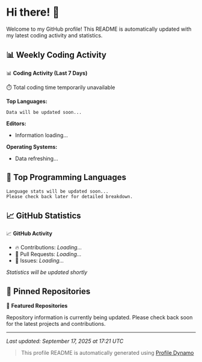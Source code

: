 # Hi there! 👋

Welcome to my GitHub profile! This README is automatically updated with my latest coding activity and statistics.

## 📊 Weekly Coding Activity

📊 **Coding Activity (Last 7 Days)**

⏱️ Total coding time temporarily unavailable

**Top Languages:**
```
Data will be updated soon...
```

**Editors:**
- Information loading...

**Operating Systems:**
- Data refreshing...

## 🔧 Top Programming Languages

```
Language stats will be updated soon...
Please check back later for detailed breakdown.
```

## 📈 GitHub Statistics

📈 **GitHub Activity**

- 🔥 Contributions: *Loading...*
- 🔀 Pull Requests: *Loading...*
- 🐛 Issues: *Loading...*

*Statistics will be updated shortly*

## 📌 Pinned Repositories

📌 **Featured Repositories**

Repository information is currently being updated. Please check back soon for the latest projects and contributions.

---

*Last updated: September 17, 2025 at 17:21 UTC*

> This profile README is automatically generated using [Profile Dynamo](https://github.com/username/profile-dynamo)
